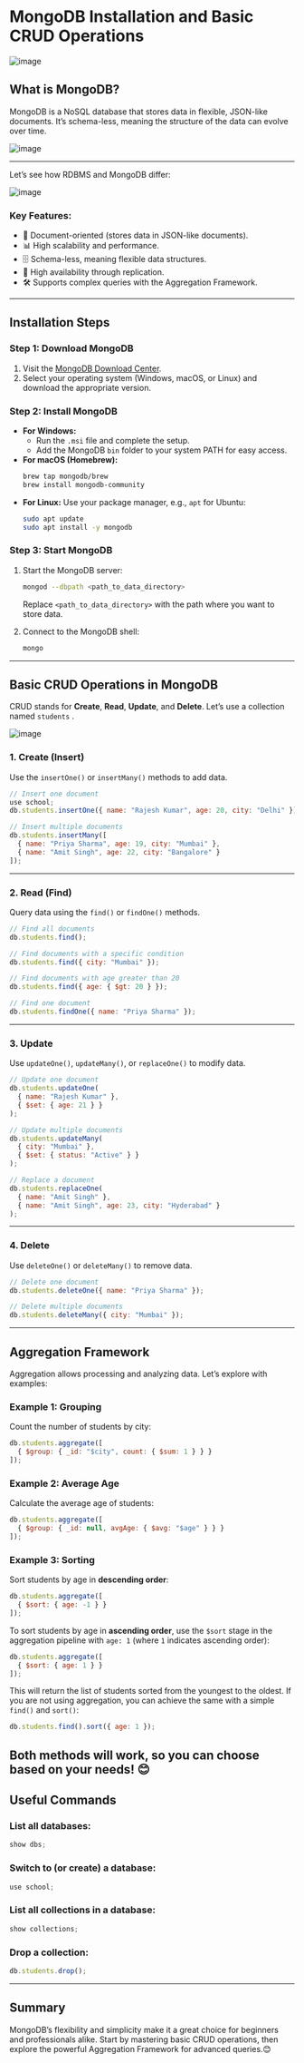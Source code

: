 # MongoDB Installation and Basic CRUD Operations

![image](https://github.com/user-attachments/assets/32e13dfd-57f1-4218-9256-936111249c30)

## What is MongoDB?
MongoDB is a NoSQL database that stores data in flexible, JSON-like documents. It’s schema-less, meaning the structure of the data can evolve over time.

![image](https://github.com/user-attachments/assets/68e6a01c-f362-4ff5-8e02-a08d989f8cac)

---
Let’s see how RDBMS and MongoDB differ:

![image](https://github.com/user-attachments/assets/5f561646-c0a0-4940-a061-09b5e2dc48a4)

### Key Features:
- 📄 Document-oriented (stores data in JSON-like documents).
- 📊 High scalability and performance.
- 🗄️ Schema-less, meaning flexible data structures.
- 🔄 High availability through replication.
- 🛠️ Supports complex queries with the Aggregation Framework.

---

## Installation Steps

### **Step 1: Download MongoDB**
1. Visit the [MongoDB Download Center](https://www.mongodb.com/try/download/community).
2. Select your operating system (Windows, macOS, or Linux) and download the appropriate version.

### **Step 2: Install MongoDB**
- **For Windows:**
  - Run the `.msi` file and complete the setup.
  - Add the MongoDB `bin` folder to your system PATH for easy access.
- **For macOS (Homebrew):**
  ```bash
  brew tap mongodb/brew
  brew install mongodb-community
  ```
- **For Linux:**
  Use your package manager, e.g., `apt` for Ubuntu:
  ```bash
  sudo apt update
  sudo apt install -y mongodb
  ```

### **Step 3: Start MongoDB**
1. Start the MongoDB server:
   ```bash
   mongod --dbpath <path_to_data_directory>
   ```
   Replace `<path_to_data_directory>` with the path where you want to store data.

2. Connect to the MongoDB shell:
   ```bash
   mongo
   ```

---

## Basic CRUD Operations in MongoDB

CRUD stands for **Create**, **Read**, **Update**, and **Delete**. Let’s use a collection named `students` .

![image](https://github.com/user-attachments/assets/3f5cf922-a9b2-4ed9-b0e0-a60eacd708fe)

### **1. Create (Insert)**
Use the `insertOne()` or `insertMany()` methods to add data.

```javascript
// Insert one document
use school;
db.students.insertOne({ name: "Rajesh Kumar", age: 20, city: "Delhi" });

// Insert multiple documents
db.students.insertMany([
  { name: "Priya Sharma", age: 19, city: "Mumbai" },
  { name: "Amit Singh", age: 22, city: "Bangalore" }
]);
```

---

### **2. Read (Find)**
Query data using the `find()` or `findOne()` methods.

```javascript
// Find all documents
db.students.find();

// Find documents with a specific condition
db.students.find({ city: "Mumbai" });

// Find documents with age greater than 20
db.students.find({ age: { $gt: 20 } });

// Find one document
db.students.findOne({ name: "Priya Sharma" });
```

---

### **3. Update**
Use `updateOne()`, `updateMany()`, or `replaceOne()` to modify data.

```javascript
// Update one document
db.students.updateOne(
  { name: "Rajesh Kumar" },
  { $set: { age: 21 } }
);

// Update multiple documents
db.students.updateMany(
  { city: "Mumbai" },
  { $set: { status: "Active" } }
);

// Replace a document
db.students.replaceOne(
  { name: "Amit Singh" },
  { name: "Amit Singh", age: 23, city: "Hyderabad" }
);
```

---

### **4. Delete**
Use `deleteOne()` or `deleteMany()` to remove data.

```javascript
// Delete one document
db.students.deleteOne({ name: "Priya Sharma" });

// Delete multiple documents
db.students.deleteMany({ city: "Mumbai" });
```

---

## Aggregation Framework

Aggregation allows processing and analyzing data. Let’s explore with examples:

### **Example 1: Grouping**
Count the number of students by city:
```javascript
db.students.aggregate([
  { $group: { _id: "$city", count: { $sum: 1 } } }
]);
```

### **Example 2: Average Age**
Calculate the average age of students:
```javascript
db.students.aggregate([
  { $group: { _id: null, avgAge: { $avg: "$age" } } }
]);
```

### **Example 3: Sorting**
Sort students by age in **descending order**:
```javascript
db.students.aggregate([
  { $sort: { age: -1 } }
]);
```
To sort students by age in **ascending order**, use the `$sort` stage in the aggregation pipeline with `age: 1` (where `1` indicates ascending order):

```javascript
db.students.aggregate([
  { $sort: { age: 1 } }
]);
```

This will return the list of students sorted from the youngest to the oldest. If you are not using aggregation, you can achieve the same with a simple `find()` and `sort()`:

```javascript
db.students.find().sort({ age: 1 });
``` 

Both methods will work, so you can choose based on your needs! 😊
---

## Useful Commands

### List all databases:
```javascript
show dbs;
```

### Switch to (or create) a database:
```javascript
use school;
```

### List all collections in a database:
```javascript
show collections;
```

### Drop a collection:
```javascript
db.students.drop();
```

---

## Summary

MongoDB’s flexibility and simplicity make it a great choice for beginners and professionals alike. Start by mastering basic CRUD operations, then explore the powerful Aggregation Framework for advanced queries.😊
